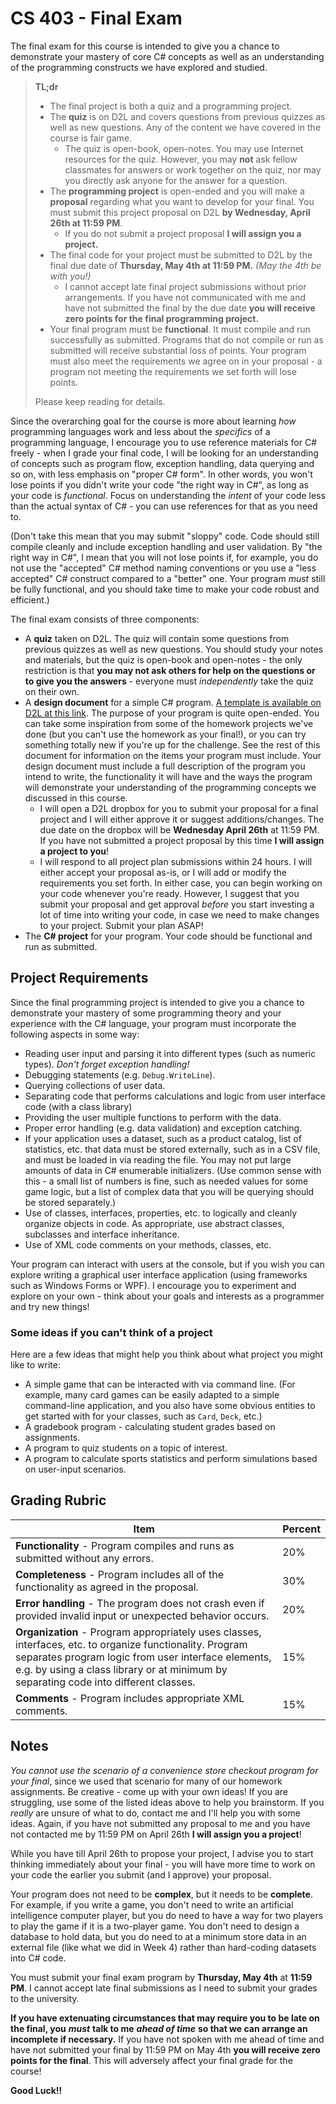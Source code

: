 # CS 403 - Final Exam

The final exam for this course is intended to give you a chance to demonstrate your mastery of core C# concepts as well as an understanding of the programming constructs we have explored and studied. 

> **TL;dr**
>
> * The final project is both a quiz and a programming project. 
> * The **quiz** is on D2L and covers questions from previous quizzes as well as new questions. Any of the content we have covered in the course is fair game. 
>   * The quiz is open-book, open-notes. You may use Internet resources for the quiz. However, you may **not** ask fellow classmates for answers or work together on the quiz, nor may you directly ask anyone for the answer for a question.
> * The **programming project** is open-ended and you will make a **proposal** regarding what you want to develop for your final. You must submit this project proposal on D2L **by Wednesday, April 26th at 11:59 PM**. 
>   * If you do not submit a project proposal **I will assign you a project.**
> * The final code for your project must be submitted to D2L by the final due date of **Thursday, May 4th at 11:59 PM.** *(May the 4th be with you!)* 
>   * I cannot accept late final project submissions without prior arrangements. If you have not communicated with me and have not submitted the final by the due date **you will receive zero points for the final programming project.**
> * Your final program must be **functional**. It must compile and run successfully as submitted. Programs that do not compile or run as submitted will receive substantial loss of points. Your program must also meet the requirements we agree on in your proposal - a program not meeting the requirements we set forth will lose points.
>
> Please keep reading for details.

Since the overarching goal for the course is more about learning *how* programming languages work and less about the *specifics* of a programming language, I encourage you to use reference materials for C# freely - when I grade your final code, I will be looking for an understanding of concepts such as program flow, exception handling, data querying and so on, with less emphasis on "proper C# form". In other words, you won't lose points if you didn't write your code "the right way in C#", as long as your code is *functional*. Focus on understanding the *intent* of your code less than the actual syntax of C# - you can use references for that as you need to. 

(Don't take this mean that you may submit "sloppy" code. Code should still compile cleanly and include exception handling and user validation. By "the right way in C#", I mean that you will not lose points if, for example, you do not use the "accepted" C# method naming conventions or you use a "less accepted" C# construct compared to a "better" one. Your program *must* still be fully functional, and you should take time to make your code robust and efficient.)

The final exam consists of three components:

- A **quiz** taken on D2L. The quiz will contain some questions from previous quizzes as well as new questions. You should study your notes and materials, but the quiz is open-book and open-notes - the only restriction is that **you may not ask others for help on the questions or to give you the answers** - everyone must *independently* take the quiz on their own.
- A **design document** for a simple C# program. [A template is available on D2L at this link](https://mnsu.learn.minnstate.edu/d2l/le/content/6192136/viewContent/60233331/View). The purpose of your program is quite open-ended. You can take some inspiration from some of the homework projects we've done (but you can't use the homework as your final!), or you can try something totally new if you're up for the challenge. See the rest of this document for information on the items your program must include. Your design document must include a full description of the program you intend to write, the functionality it will have and the ways the program will demonstrate your understanding of the programming concepts we discussed in this course.
  - I will open a D2L dropbox for you to submit your proposal for a final project and I will either approve it or suggest additions/changes. The due date on the dropbox will be **Wednesday April 26th** at 11:59 PM. If you have not submitted a project proposal by this time **I will assign a project to you**!
  - I will respond to all project plan submissions within 24 hours. I will either accept your proposal as-is, or I will add or modify the requirements you set forth. In either case, you can begin working on your code whenever you're ready. However, I suggest that you submit your proposal and get approval *before* you start investing a lot of time into writing your code, in case we need to make changes to your project. Submit your plan ASAP!
- The **C# project** for your program. Your code should be functional and run as submitted. 

## Project Requirements

Since the final programming project is intended to give you a chance to demonstrate your mastery of some programming theory and your experience with the C# language, your program must incorporate the following aspects in some way:

* Reading user input and parsing it into different types (such as numeric types). *Don't forget exception handling!*
* Debugging statements (e.g. `Debug.WriteLine`).
* Querying collections of user data.
* Separating code that performs calculations and logic from user interface code (with a class library)
* Providing the user multiple functions to perform with the data.
* Proper error handling (e.g. data validation) and exception catching.
* If your application uses a dataset, such as a product catalog, list of statistics, etc. that data must be stored externally, such as in a CSV file, and must be loaded in via reading the file. You may not put large amounts of data in C# enumerable initializers. (Use common sense with this - a small list of numbers is fine, such as needed values for some game logic, but a list of complex data that you will be querying should be stored separately.)
* Use of classes, interfaces, properties, etc. to logically and cleanly organize objects in code. As appropriate, use abstract classes, subclasses and interface inheritance.
* Use of XML code comments on your methods, classes, etc. 

Your program can interact with users at the console, but if you wish you can explore writing a graphical user interface application (using frameworks such as Windows Forms or WPF). I encourage you to experiment and explore on your own - think about your goals and interests as a programmer and try new things! 

### Some ideas if you can't think of a project

Here are a few ideas that might help you think about what project you might like to write:

* A simple game that can be interacted with via command line. (For example, many card games can be easily adapted to a simple command-line application, and you also have some obvious entities to get started with for your classes, such as `Card`, `Deck`, etc.)
* A gradebook program - calculating student grades based on assignments.
* A program to quiz students on a topic of interest.
* A program to calculate sports statistics and perform simulations based on user-input scenarios.

## Grading Rubric

| Item | Percent |
| ---- | ---- |
| **Functionality** - Program compiles and runs as submitted without any errors. | 20% |
| **Completeness** - Program includes all of the functionality as agreed in the proposal. | 30% |
| **Error handling** - The program does not crash even if provided invalid input or unexpected behavior occurs. | 20% |
| **Organization** - Program appropriately uses classes, interfaces, etc. to organize functionality. Program separates program logic from user interface elements, e.g. by using a class library or at minimum by separating code into different classes. | 15% |
| **Comments** - Program includes appropriate XML comments. | 15% |

## Notes

*You cannot use the scenario of a convenience store checkout program for your final*, since we used that scenario for many of our homework assignments. Be creative - come up with your own ideas! If you are struggling, use some of the listed ideas above to help you brainstorm. If you *really* are unsure of what to do, contact me and I'll help you with some ideas. Again, if you have not submitted any proposal to me and you have not contacted me by 11:59 PM on April 26th **I will assign you a project**!

While you have till April 26th to propose your project, I advise you to start thinking immediately about your final - you will have more time to work on your code the earlier you submit (and I approve) your proposal. 

Your program does not need to be **complex**, but it needs to be **complete**. For example, if you write a game, you don't need to write an artificial intelligence computer player, but you do need to have a way for two players to play the game if it is a two-player game. You don't need to design a database to hold data, but you do need to at a minimum store data in an external file (like what we did in Week 4) rather than hard-coding datasets into C# code.

You must submit your final exam program by **Thursday, May 4th** at **11:59 PM**. I cannot accept late final submissions as I need to submit your grades to the university. 

**If you have extenuating circumstances that may require you to be late on the final, you** ***must*** **talk to me** ***ahead of time*** **so that we can arrange an incomplete if necessary.** If you have not spoken with me ahead of time and have not submitted your final by 11:59 PM on May 4th **you will receive zero points for the final**. This will adversely affect your final grade for the course!

**Good Luck!!**
